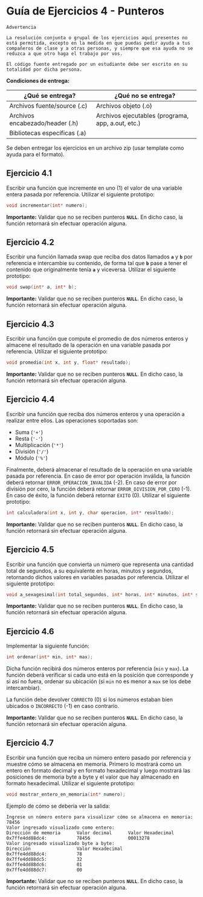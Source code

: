 # Guía de Ejercicios 4 - Punteros

```
Advertencia

La resolución conjunta o grupal de los ejercicios aquí presentes no está permitida, excepto en la medida en que puedas pedir ayuda a tus compañeros de clase y a otras personas, y siempre que esa ayuda no se reduzca a que otro haga el trabajo por vos.

El código fuente entregado por un estudiante debe ser escrito en su totalidad por dicha persona.
```

**Condiciones de entrega:**

| **¿Qué se entrega?**            | **¿Qué no se entrega?**                           |
| ----                            |   ----                                            |
| Archivos fuente/source (.c)     | Archivos objeto (.o)                              |
| Archivos encabezado/header (.h) | Archivos ejecutables (programa, app, a.out, etc.) |
| Bibliotecas específicas (.a)    |                                                   |

Se deben entregar los ejercicios en un archivo zip (usar template como ayuda para el formato).

## Ejercicio 4.1
Escribir una función que incremente en uno (1) el valor de una variable entera pasada por referencia. Utilizar el siguiente prototipo:

```c
void incrementar(int* numero);
```

**Importante:** Validar que no se reciben punteros **`NULL`**. En dicho caso, la función retornará sin efectuar operación alguna.

## Ejercicio 4.2
Escribir una función llamada swap que reciba dos datos llamados **`a`** y **`b`** por referencia e intercambie su contenido, de forma tal que **`b`** pase a tener el contenido que originalmente tenía **`a`** y viceversa. Utilizar el siguiente prototipo:

```c
void swap(int* a, int* b);
```

**Importante:** Validar que no se reciben punteros **`NULL`**. En dicho caso, la función retornará sin efectuar operación alguna.

## Ejercicio 4.3
Escribir una función que compute el promedio de dos números enteros y almacene el resultado de la operación en una variable pasada por referencia. Utilizar el siguiente prototipo:

```c
void promedio(int x, int y, float* resultado);
```

**Importante:** Validar que no se reciben punteros **`NULL`**. En dicho caso, la función retornará sin efectuar operación alguna.

## Ejercicio 4.4
Escribir una función que reciba dos números enteros y una operación a realizar entre ellos. Las operaciones soportadas son:

- Suma (`'+'`)
- Resta (`'-'`)
- Multiplicación (`'*'`)
- División (`'/'`)
- Módulo (`'%'`)

Finalmente, deberá almacenar el resultado de la operación en una variable pasada por referencia. En caso de error por operación inválida, la función deberá retornar `ERROR_OPERACION_INVALIDA` (-2). En caso de error por división por cero, la función deberá retornar `ERROR_DIVISION_POR_CERO` (-1). En caso de éxito, la función deberá retornar `EXITO` (0). Utilizar el siguiente prototipo:

```c
int calculadora(int x, int y, char operacion, int* resultado);
```

**Importante:** Validar que no se reciben punteros **`NULL`**. En dicho caso, la función retornará sin efectuar operación alguna.

## Ejercicio 4.5
Escribir una función que convierta un número que representa una cantidad total de segundos, a su equivalente en horas, minutos y segundos, retornando dichos valores en variables pasadas por referencia. Utilizar el siguiente prototipo:

```c
void a_sexagesimal(int total_segundos, int* horas, int* minutos, int* segundos);
```

**Importante:** Validar que no se reciben punteros **`NULL`**. En dicho caso, la función retornará sin efectuar operación alguna.

## Ejercicio 4.6
Implementar la siguiente función:

```c
int ordenar(int* min, int* max);
```

Dicha función recibirá dos números enteros por referencia (`min` y `max`). La función deberá verificar si cada uno está en la posición que corresponde y si así no fuera, ordenar su ubicación (si `min` no es menor a `max` se los debe intercambiar).

La función debe devolver `CORRECTO` (0) si los números estaban bien ubicados o `INCORRECTO` (-1) en caso contrario. 

**Importante:** Validar que no se reciben punteros **`NULL`**. En dicho caso, la función retornará sin efectuar operación alguna.

## Ejercicio 4.7
Escribir una función que reciba un número entero pasado por referencia y muestre cómo se almacena en memoria. Primero lo mostrará como un entero en formato decimal y en formato hexadecimal y luego mostrará las posiciones de memoria byte a byte y el valor que hay almacenado en formato hexadecimal. Utilizar el siguiente prototipo:

```c
void mostrar_entero_en_memoria(int* numero);
```

Ejemplo de cómo se debería ver la salida:
```
Ingrese un número entero para visualizar cómo se almacena en memoria: 78456
Valor ingresado visualizado como entero:
Dirección de memoria      Valor decimal      Valor Hexadecimal
0x7ffe4dd88dc4:           78456              00013278
Valor ingresado visualizado byte a byte:
Dirección                 Valor Hexadecimal
0x7ffe4dd88dc4:           78
0x7ffe4dd88dc5:           32
0x7ffe4dd88dc6:           01
0x7ffe4dd88dc7:           00
```

**Importante:** Validar que no se reciben punteros **`NULL`**. En dicho caso, la función retornará sin efectuar operación alguna.

